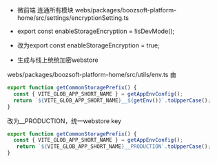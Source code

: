 - 微前端 连通所有模块
webs/packages/boozsoft-platform-home/src/settings/encryptionSetting.ts
- export const enableStorageEncryption = !isDevMode();
- 改为export const enableStorageEncryption = true;

- 生成与线上统统加密webstore


webs/packages/boozsoft-platform-home/src/utils/env.ts
由
```typescript
export function getCommonStoragePrefix() {
  const { VITE_GLOB_APP_SHORT_NAME } = getAppEnvConfig();
  return `${VITE_GLOB_APP_SHORT_NAME}__${getEnv()}`.toUpperCase();
}

```
改为__PRODUCTION，统一webstore key


```typescript
export function getCommonStoragePrefix() {
  const { VITE_GLOB_APP_SHORT_NAME } = getAppEnvConfig();
   return `${VITE_GLOB_APP_SHORT_NAME}__PRODUCTION`.toUpperCase();
}

```